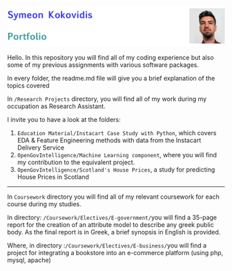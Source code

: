 ![ID banner](id_banner.jpg)

Hello. In this repository you will find all of my coding experience but also some of my previous assignments with various software packages.

In every folder, the readme.md file will give you a brief explanation of the topics covered

In `/Research Projects` directory, you will find all of my work during my occupation as Research Assistant. 

I invite you to have a look at the folders:  

1. `Education Material/Instacart Case Study with Python`, which covers EDA & Feature Engineering methods with data from the Instacart Delivery Service
2. `OpenGovIntelligence/Machine Learning component`, where you will find my contribution to the equivalent project.
3. `OpenGovIntelligence/Scotland's House Prices`, a study for predicting House Prices in Scotland


<hr> </hr>

In `Coursework` directory you will find all of my relevant coursework for each course during my studies. 


In directory:
`/Coursework/Electives/E-government/`you will find a 35-page report for the creation of an attribute model to describe any greek public body. As the final report is in Greek, a brief synopsis in English is provided.

Where, in directory :`/Coursework/Electives/E-business/`you will find a project for integrating a bookstore into an e-commerce platform (using php, mysql, apache)



